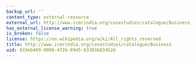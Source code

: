 ```yaml
---
backup_url: ''
content_type: external-resource
external_url: http://www.icmrindia.org/casestudies/catalogue/Business
has_external_license_warning: true
is_broken: false
license: https://en.wikipedia.org/wiki/All_rights_reserved
title: http://www.icmrindia.org/casestudies/catalogue/Business
uid: 033eb469-0008-4f26-89d5-63303b83452d
---
```

